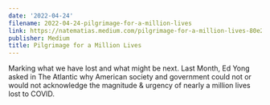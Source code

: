 ```yaml
---
date: '2022-04-24'
filename: 2022-04-24-pilgrimage-for-a-million-lives
link: https://natematias.medium.com/pilgrimage-for-a-million-lives-80e233a2cc55?source=rss-61f90df70e11------2
publisher: Medium
title: Pilgrimage for a Million Lives
---
```


Marking what we have lost and what might be next. Last Month, Ed Yong asked in The Atlantic why American society and government could not or would not acknowledge the magnitude &amp; urgency of nearly a million lives lost to COVID.
